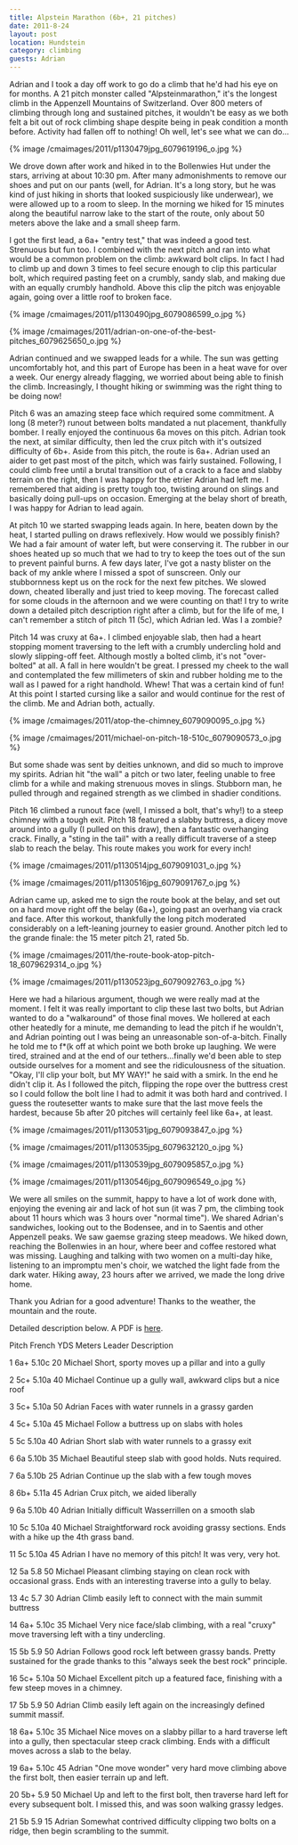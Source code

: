 ```yaml
---
title: Alpstein Marathon (6b+, 21 pitches)
date: 2011-8-24
layout: post
location: Hundstein
category: climbing
guests: Adrian
---
```


Adrian and I took a day off work to go do a climb that he'd had his eye
on for months. A 21 pitch monster called "Alpsteinmarathon," it's the longest
climb in the Appenzell Mountains of Switzerland. Over 800 meters of climbing
through long and sustained pitches, it wouldn't be easy as we both felt
a bit out of rock climbing shape despite being in peak condition a month
before. Activity had fallen off to nothing! Oh well, let's see what we
can do...
  
  
{% image /cmaimages/2011/p1130479jpg_6079619196_o.jpg %}
  
  
We drove down after work and hiked in to the Bollenwies Hut under the
stars, arriving at about 10:30 pm. After many admonishments to remove our
shoes and put on our pants (well, for Adrian. It's a long story, but he
was kind of just hiking in shorts that looked suspiciously like underwear),
we were allowed up to a room to sleep. In the morning we hiked for 15 minutes
along the beautiful narrow lake to the start of the route, only about 50
meters above the lake and a small sheep farm.
  
  
I got the first lead, a 6a+ "entry test," that was indeed a good test.
Strenuous but fun too. I combined with the next pitch and ran into what
would be a common problem on the climb: awkward bolt clips. In fact I had
to climb up and down 3 times to feel secure enough to clip this particular
bolt, which required pasting feet on a crumbly, sandy slab, and making
due with an equally crumbly handhold. Above this clip the pitch was enjoyable
again, going over a little roof to broken face.
  
  
{% image /cmaimages/2011/p1130490jpg_6079086599_o.jpg %}
  
{% image /cmaimages/2011/adrian-on-one-of-the-best-pitches_6079625650_o.jpg %}
  
  
Adrian continued and we swapped leads for a while. The sun was getting
uncomfortably hot, and this part of Europe has been in a heat wave for
over a week. Our energy already flagging, we worried about being able to
finish the climb. Increasingly, I thought hiking or swimming was the right
thing to be doing now!
  
  
Pitch 6 was an amazing steep face which required some commitment. A long
(8 meter?) runout between bolts mandated a nut placement, thankfully bomber.
I really enjoyed the continuous 6a moves on this pitch. Adrian took the
next, at similar difficulty, then led the crux pitch with it's outsized
difficulty of 6b+. Aside from this pitch, the route is 6a+. Adrian used
an aider to get past most of the pitch, which was fairly sustained. Following,
I could climb free until a brutal transition out of a crack to a face and
slabby terrain on the right, then I was happy for the etrier Adrian had
left me. I remembered that aiding is pretty tough too, twisting around
on slings and basically doing pull-ups on occasion. Emerging at the belay
short of breath, I was happy for Adrian to lead again.
  
  
At pitch 10 we started swapping leads again. In here, beaten down by the
heat, I started pulling on draws reflexively. How would we possibly finish?
We had a fair amount of water left, but were conserving it. The rubber
in our shoes heated up so much that we had to try to keep the toes out
of the sun to prevent painful burns. A few days later, I've got a nasty
blister on the back of my ankle where I missed a spot of sunscreen. Only
our stubbornness kept us on the rock for the next few pitches. We slowed
down, cheated liberally and just tried to keep moving. The forecast called
for some clouds in the afternoon and we were counting on that! I try to
write down a detailed pitch description right after a climb, but for the
life of me, I can't remember a stitch of pitch 11 (5c), which Adrian led.
Was I a zombie?
  
  
Pitch 14 was cruxy at 6a+. I climbed enjoyable slab, then had a heart
stopping moment traversing to the left with a crumbly undercling hold and
slowly slipping-off feet. Although mostly a bolted climb, it's not "over-bolted"
at all. A fall in here wouldn't be great. I pressed my cheek to the wall
and contemplated the few millimeters of skin and rubber holding me to the
wall as I pawed for a right handhold. Whew! That was a certain kind of
fun! At this point I started cursing like a sailor and would continue for
the rest of the climb. Me and Adrian both, actually.
  
  
{% image /cmaimages/2011/atop-the-chimney_6079090095_o.jpg %}
  
{% image /cmaimages/2011/michael-on-pitch-18-510c_6079090573_o.jpg %}
  
  
But some shade was sent by deities unknown, and did so much to improve
my spirits. Adrian hit "the wall" a pitch or two later, feeling unable
to free climb for a while and making strenuous moves in slings. Stubborn
man, he pulled through and regained strength as we climbed in shadier conditions.
  
  
Pitch 16 climbed a runout face (well, I missed a bolt, that's why!) to
a steep chimney with a tough exit. Pitch 18 featured a slabby buttress,
a dicey move around into a gully (I pulled on this draw), then a fantastic
overhanging crack. Finally, a "sting in the tail" with a really difficult
traverse of a steep slab to reach the belay. This route makes you work
for every inch!
  
  
{% image /cmaimages/2011/p1130514jpg_6079091031_o.jpg %}
  
{% image /cmaimages/2011/p1130516jpg_6079091767_o.jpg %}
  
  
Adrian came up, asked me to sign the route book at the belay, and set
out on a hard move right off the belay (6a+), going past an overhang via
crack and face. After this workout, thankfully the long pitch moderated
considerably on a left-leaning journey to easier ground. Another pitch
led to the grande finale: the 15 meter pitch 21, rated 5b.
  
  
{% image /cmaimages/2011/the-route-book-atop-pitch-18_6079629314_o.jpg %}
  
{% image /cmaimages/2011/p1130523jpg_6079092763_o.jpg %}
  
  
Here we had a hilarious argument, though we were really mad at the moment.
I felt it was really important to clip these last two bolts, but Adrian
wanted to do a "walkaround" of those final moves. We hollered at each other
heatedly for a minute, me demanding to lead the pitch if he wouldn't, and
Adrian pointing out I was being an unreasonable son-of-a-bitch. Finally
he told me to f\*(k off at which point we both broke up laughing. We were
tired, strained and at the end of our tethers...finally we'd been able
to step outside ourselves for a moment and see the ridiculousness of the
situation. "Okay, I'll clip your bolt, but MY WAY!" he said with a smirk.
In the end he didn't clip it. As I followed the pitch, flipping the rope
over the buttress crest so I could follow the bolt line I had to admit
it was both hard and contrived. I guess the routesetter wants to make sure
that the last move feels the hardest, because 5b after 20 pitches will
certainly feel like 6a+, at least.
  
  
{% image /cmaimages/2011/p1130531jpg_6079093847_o.jpg %}
  
{% image /cmaimages/2011/p1130535jpg_6079632120_o.jpg %}
  
{% image /cmaimages/2011/p1130539jpg_6079095857_o.jpg %}
  
{% image /cmaimages/2011/p1130546jpg_6079096549_o.jpg %}
  
  
We were all smiles on the summit, happy to have a lot of work done with,
enjoying the evening air and lack of hot sun (it was 7 pm, the climbing
took about 11 hours which was 3 hours over "normal time"). We shared Adrian's
sandwiches, looking out to the Bodensee, and in to Saentis and other Appenzell
peaks. We saw gaemse grazing steep meadows. We hiked down, reaching the
Bollenwies in an hour, where beer and coffee restored what was missing.
Laughing and talking with two women on a multi-day hike, listening to an
impromptu men's choir, we watched the light fade from the dark water. Hiking
away, 23 hours after we arrived, we made the long drive home.
  
  
Thank you Adrian for a good adventure! Thanks to the weather, the mountain
and the route.
  
  
Detailed description below. A PDF is [here](https://www.bollenwees.ch/fileadmin/template_bollenwees/user_upload/dokumente/Alpsteinmarathon.pdf).
  
  
Pitch
French
YDS
Meters
Leader
Description

1
6a+
5.10c
20
Michael
Short, sporty moves up a pillar and into a gully

2
5c+
5.10a
40
Michael
Continue up a gully wall, awkward clips but a nice roof

3
5c+
5.10a
50
Adrian
Faces with water runnels in a grassy garden

4
5c+
5.10a
45
Michael
Follow a buttress up on slabs with holes

5
5c
5.10a
40
Adrian
Short slab with water runnels to a grassy exit

6
6a
5.10b
35
Michael
Beautiful steep slab with good holds. Nuts required.

7
6a
5.10b
25
Adrian
Continue up the slab with a few tough moves

8
6b+
5.11a
45
Adrian
Crux pitch, we aided liberally

9
6a
5.10b
40
Adrian
Initially difficult Wasserrillen on a smooth slab

10
5c
5.10a
40
Michael
Straightforward rock avoiding grassy sections. Ends with a hike up the
4th grass band.

11
5c
5.10a
45
Adrian
I have no memory of this pitch! It was very, very hot.

12
5a
5.8
50
Michael
Pleasant climbing staying on clean rock with occasional grass. Ends with
an interesting traverse into a gully to belay.

13
4c
5.7
30
Adrian
Climb easily left to connect with the main summit buttress

14
6a+
5.10c
35
Michael
Very nice face/slab climbing, with a real "cruxy" move traversing left
with a tiny undercling.

15
5b
5.9
50
Adrian
Follows good rock left between grassy bands. Pretty sustained for the
grade thanks to this "always seek the best rock" principle.

16
5c+
5.10a
50
Michael
Excellent pitch up a featured face, finishing with a few steep moves in
a chimney.

17
5b
5.9
50
Adrian
Climb easily left again on the increasingly defined summit massif.

18
6a+
5.10c
35
Michael
Nice moves on a slabby pillar to a hard traverse left into a gully, then
spectacular steep crack climbing. Ends with a difficult moves across a
slab to the belay.

19
6a+
5.10c
45
Adrian
"One move wonder" very hard move climbing above the first bolt, then easier
terrain up and left.

20
5b+
5.9
50
Michael
Up and left to the first bolt, then traverse hard left for every subsequent
bolt. I missed this, and was soon walking grassy ledges.

21
5b
5.9
15
Adrian
Somewhat contrived difficulty clipping two bolts on a ridge, then begin
scrambling to the summit.
